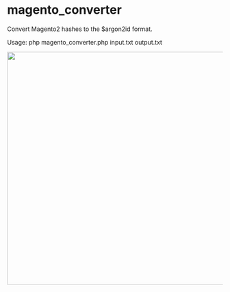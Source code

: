 # magento_converter
Convert Magento2 hashes to the $argon2id format.

Usage: php magento_converter.php input.txt output.txt

<img width="542" src="https://github.com/user-attachments/assets/083dfc6a-c0e0-43da-9742-be5a8b27c078">
